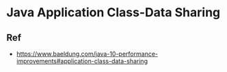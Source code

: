 # Java Application Class-Data Sharing


## Ref
* https://www.baeldung.com/java-10-performance-improvements#application-class-data-sharing
